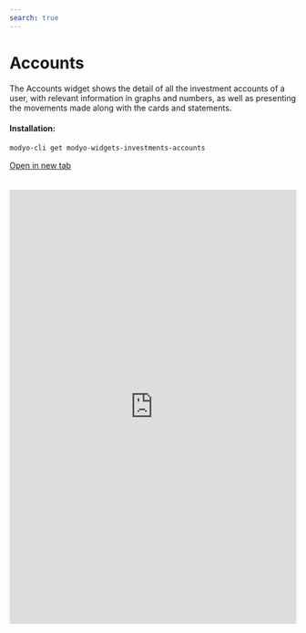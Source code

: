 ```yaml
---
search: true
---
```


# Accounts

The Accounts widget shows the detail of all the investment accounts of a user, with relevant information in graphs and numbers, as well as presenting the movements made along with the cards and statements.

#### Installation:

```bash
modyo-cli get modyo-widgets-investments-accounts
```

[Open in new tab](https://widgets.modyo.com/inversiones/cuentas)

<iframe id="widgetFrame" src="https://widgets.modyo.com/inversiones/cuentas" width="100%" frameBorder="0"  style="min-height:762px;overflow:auto;margin-top:20px;"/>

| Feature                    | Description                                                                                                                                                                                                                                                                                                                                                                                                   |
| -------------------------- | ------------------------------------------------------------------------------------------------------------------------------------------------------------------------------------------------------------------------------------------------------------------------------------------------------------------------------------------------------------------------------------------------------------- |
| Account Summary            | Incorporates all the investment accounts that the client has associated. Each client's investment account has a tab with all related information.                                                                                                                                                                                                                                                             |
| Investment Account         | Focuses on all the information associated with a specific investment account, presenting the data numerically and graphically. Includes an area with the total equity as of the day of the consultation and another for shares in the portfolio. Allows users to configure the account, see investment details,obtain statements, track movements, and make payments to the account.                          |
| Account Settings           | Allows you to define a name for the investment account, as well as to configure the sending of information by email for investment instrument purchase/sale letters and confirmations (stocks, mutual funds, etc.).                                                                                                                                                                                           |
| Account Statements         | Displays a list of statements to review within a configurable date range. The statements appear as PDFs that can be downloaded and reviewed.                                                                                                                                                                                                                                                                  |
| Account Details            | Lists the types of instruments that exist within the investment account. Includes a summary of all the specific instruments that correspond to the type of investment selected. Displays investment escrow, pricing and distribution information. Through these summaries, you can review the details of account transaction history. Allows you to see the movements associated with the investment account. |
| Detailed Account Movements | Delivers a set of options that allow you to select date periods and movement types, including transfer movements. Shows the specific movements and their detail, as well as all the operations that are pending and not yet completed.                                                                                                                                                                        |
